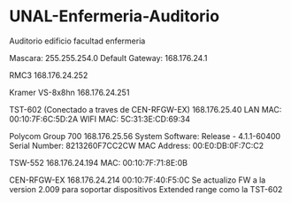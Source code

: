 # UNAL-Enfermeria-Auditorio
Auditorio edificio facultad enfermeria

Mascara: 255.255.254.0
Default Gateway: 168.176.24.1

RMC3
168.176.24.252

Kramer VS-8x8hn
168.176.24.251

TST-602 (Conectado a traves de CEN-RFGW-EX)
168.176.25.40
LAN MAC: 00:10:7F:6C:5D:2A
WIFI MAC: 5C:31:3E:CD:69:34

Polycom Group 700
168.176.25.56
System Software: Release - 4.1.1-60400
Serial Number: 8213260F7CC2CW
MAC Address: 00:E0:DB:0F:7C:C2

TSW-552
168.176.24.194
MAC: 00:10:7F:71:8E:0B

CEN-RFGW-EX
168.176.24.214
00:10:7F:40:F5:0C
Se actualizo FW a la version 2.009 para soportar dispositivos Extended range como la TST-602